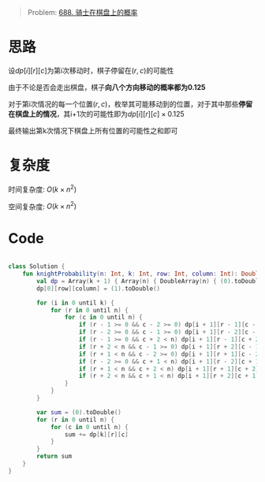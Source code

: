 > Problem: [688. 骑士在棋盘上的概率](https://leetcode.cn/problems/knight-probability-in-chessboard/description/)

# 思路
设$dp[i][r][c]$为第i次移动时，棋子停留在$(r,c)$的可能性

由于不论是否会走出棋盘，棋子**向八个方向移动的概率都为0.125**

对于第i次情况的每一个位置$(r,c)$，枚举其可能移动到的位置，对于其中那些**停留在棋盘上的情况**，其i+1次的可能性即为$dp[i][r][c]\times 0.125$

最终输出第k次情况下棋盘上所有位置的可能性之和即可

# 复杂度
时间复杂度:  $O(k\times n^2)$

空间复杂度:  $O(k\times n^2)$

# Code
```Kotlin []

class Solution {
    fun knightProbability(n: Int, k: Int, row: Int, column: Int): Double {
        val dp = Array(k + 1) { Array(n) { DoubleArray(n) { (0).toDouble() } } }
        dp[0][row][column] = (1).toDouble()

        for (i in 0 until k) {
            for (r in 0 until n) {
                for (c in 0 until n) {
                    if (r - 1 >= 0 && c - 2 >= 0) dp[i + 1][r - 1][c - 2] += dp[i][r][c] * 0.125
                    if (r - 2 >= 0 && c - 1 >= 0) dp[i + 1][r - 2][c - 1] += dp[i][r][c] * 0.125
                    if (r - 1 >= 0 && c + 2 < n) dp[i + 1][r - 1][c + 2] += dp[i][r][c] * 0.125
                    if (r + 2 < n && c - 1 >= 0) dp[i + 1][r + 2][c - 1] += dp[i][r][c] * 0.125
                    if (r + 1 < n && c - 2 >= 0) dp[i + 1][r + 1][c - 2] += dp[i][r][c] * 0.125
                    if (r - 2 >= 0 && c + 1 < n) dp[i + 1][r - 2][c + 1] += dp[i][r][c] * 0.125
                    if (r + 1 < n && c + 2 < n) dp[i + 1][r + 1][c + 2] += dp[i][r][c] * 0.125
                    if (r + 2 < n && c + 1 < n) dp[i + 1][r + 2][c + 1] += dp[i][r][c] * 0.125
                }
            }
        }

        var sum = (0).toDouble()
        for (r in 0 until n) {
            for (c in 0 until n) {
                sum += dp[k][r][c]
            }
        }
        return sum
    }
}
```
